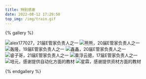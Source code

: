 ```yaml
---
title: 特别感谢
date: 2022-08-12 17:29:50
top_img: /img/train.gif
---
```


{% gallery %}

<img src="/img/alex.jpg" alt="alex177027，21届E管家负责人之一">

<img src="/img/northboat.jpg" alt="熊熊，20届E管家负责人之一">

<img src="/img/honglong.jpg" alt="轰隆，19届E管家负责人之一">

<img src="/img/xinxin.jpg" alt="鑫鑫，20届E管家负责人之一">

<img src="/img/yr.jpg" alt="睿子哥，21届E管家负责人之一">

<img src="/img/chengfu.jpg" alt="乘浮云骢，17届E管家负责人之一">

<img src="/img/peiyuan.jpg" alt="培元，感谢提供自动化方面的教材">

<img src="/img/xinglin.jpg" alt="星霖，感谢提供资材方面的教材">

{% endgallery %}


